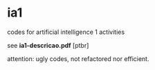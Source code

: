 # ia1
codes for artificial intelligence 1 activities

see **ia1-descricao.pdf** [ptbr] 

attention: ugly codes, not refactored nor efficient.
